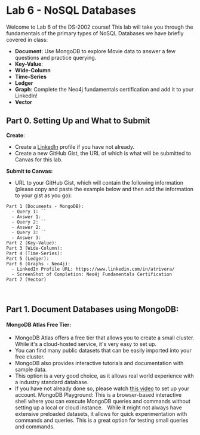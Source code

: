 # Lab 6 - NoSQL Databases
Welcome to Lab 6 of the DS-2002 course! This lab will take you through the fundamentals of the primary types of NoSQL Databases we have briefly covered in class:
- **Document**: Use MongoDB to explore Movie data to answer a few questions and practice querying.
- **Key-Value**: 
- **Wide-Column**
- **Time-Series**
- **Ledger**
- **Graph**: Complete the Neo4j fundamentals certification and add it to your LinkedIn!
- **Vector**

## Part 0. Setting Up and What to Submit
**Create**:
- Create a [LinkedIn](https://www.linkedin.com/) profile if you have not already.
- Create a new GitHub Gist, the URL of which is what will be submitted to Canvas for this lab. 

**Submit to Canvas:**
- URL to your GitHub Gist, which will contain the following information (please copy and paste the example below and then add the information to your gist as you go):

```
Part 1 (Documents - MongoDB):
  - Query 1: ``
  - Answer 1: 
  - Query 2: ``
  - Answer 2: 
  - Query 3: ``
  - Answer 3:
Part 2 (Key-Value): 
Part 3 (Wide-Column):
Part 4 (Time-Series):
Part 5 (Ledger):
Part 6 (Graphs - Neo4j):
  - LinkedIn Profile URL: https://www.linkedin.com/in/atrivera/
  - ScreenShot of Completion: Neo4j Fundamentals Certification
Part 7 (Vector)
```

<br>

## Part 1. Document Databases using MongoDB:
#### MongoDB Atlas Free Tier:
- MongoDB Atlas offers a free tier that allows you to create a small cluster. While it's a cloud-hosted service, it's very easy to set up.   
- You can find many public datasets that can be easily imported into your free cluster.
- MongoDB also provides interactive tutorials and documentation with sample data.   
- This option is a very good choice, as it allows real world experience with a industry standard database.
- If you have not already done so, please watch [this video](https://www.youtube.com/watch?v=9DbZ2ii01ew&ab_channel=NealMagee) to set up your account.
MongoDB Playground:
This is a browser-based interactive shell where you can execute MongoDB queries and commands without setting up a local or cloud instance.   
While it might not always have extensive preloaded datasets, it allows for quick experimentation with commands and queries.
This is a great option for testing small queries and commands.

